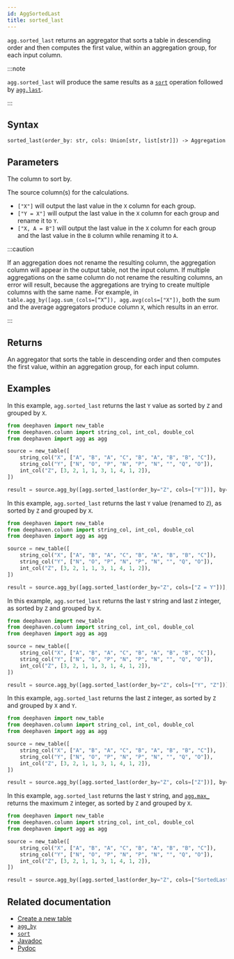 ```yaml
---
id: AggSortedLast
title: sorted_last
---
```


`agg.sorted_last` returns an aggregator that sorts a table in descending order and then computes the first value, within an aggregation group, for each input column.

:::note

`agg.sorted_last` will produce the same results as a [`sort`](../sort/sort.md) operation followed by [`agg.last`](./AggLast.md).

:::

## Syntax

```
sorted_last(order_by: str, cols: Union[str, list[str]]) -> Aggregation
```

## Parameters

<ParamTable>
<Param name="order_by" type="str">

The column to sort by.

</Param>
<Param name="cols" type="Union[str, list[str]]">

The source column(s) for the calculations.

- `["X"]` will output the last value in the `X` column for each group.
- `["Y = X"]` will output the last value in the `X` column for each group and rename it to `Y`.
- `["X, A = B"]` will output the last value in the `X` column for each group and the last value in the `B` column while renaming it to `A`.

</Param>
</ParamTable>

:::caution

If an aggregation does not rename the resulting column, the aggregation column will appear in the output table, not the input column. If multiple aggregations on the same column do not rename the resulting columns, an error will result, because the aggregations are trying to create multiple columns with the same name. For example, in `table.agg_by([agg.sum_(cols=[“X”]), agg.avg(cols=["X"])`, both the sum and the average aggregators produce column `X`, which results in an error.

:::

## Returns

An aggregator that sorts the table in descending order and then computes the first value, within an aggregation group, for each input column.

## Examples

In this example, `agg.sorted_last` returns the last `Y` value as sorted by `Z` and grouped by `X`.

```python order=source,result
from deephaven import new_table
from deephaven.column import string_col, int_col, double_col
from deephaven import agg as agg

source = new_table([
    string_col("X", ["A", "B", "A", "C", "B", "A", "B", "B", "C"]),
    string_col("Y", ["N", "O", "P", "N", "P", "N", "", "Q", "O"]),
    int_col("Z", [3, 2, 1, 1, 3, 1, 4, 1, 2]),
])

result = source.agg_by([agg.sorted_last(order_by="Z", cols=["Y"])], by=["X"])
```

In this example, `agg.sorted_last` returns the last `Y` value (renamed to `Z`), as sorted by `Z` and grouped by `X`.

```python order=source,result
from deephaven import new_table
from deephaven.column import string_col, int_col, double_col
from deephaven import agg as agg

source = new_table([
    string_col("X", ["A", "B", "A", "C", "B", "A", "B", "B", "C"]),
    string_col("Y", ["N", "O", "P", "N", "P", "N", "", "Q", "O"]),
    int_col("Z", [3, 2, 1, 1, 3, 1, 4, 1, 2]),
])

result = source.agg_by([agg.sorted_last(order_by="Z", cols=["Z = Y"])],by=["X"])
```

In this example, `agg.sorted_last` returns the last `Y` string and last `Z` integer, as sorted by `Z` and grouped by `X`.

```python order=source,result
from deephaven import new_table
from deephaven.column import string_col, int_col, double_col
from deephaven import agg as agg

source = new_table([
    string_col("X", ["A", "B", "A", "C", "B", "A", "B", "B", "C"]),
    string_col("Y", ["N", "O", "P", "N", "P", "N", "", "Q", "O"]),
    int_col("Z", [3, 2, 1, 1, 3, 1, 4, 1, 2]),
])

result = source.agg_by([agg.sorted_last(order_by="Z", cols=["Y", "Z"])], by=["X"])
```

In this example, `agg.sorted_last` returns the last `Z` integer, as sorted by `Z` and grouped by `X` and `Y`.

```python order=source,result
from deephaven import new_table
from deephaven.column import string_col, int_col, double_col
from deephaven import agg as agg

source = new_table([
    string_col("X", ["A", "B", "A", "C", "B", "A", "B", "B", "C"]),
    string_col("Y", ["N", "O", "P", "N", "P", "N", "", "Q", "O"]),
    int_col("Z", [3, 2, 1, 1, 3, 1, 4, 1, 2]),
])

result = source.agg_by([agg.sorted_last(order_by="Z", cols=["Z"])], by=["X", "Y"])
```

In this example, `agg.sorted_last` returns the last `Y` string, and [`agg.max_`](./AggMax.md) returns the maximum `Z` integer, as sorted by `Z` and grouped by `X`.

```python order=source,result
from deephaven import new_table
from deephaven.column import string_col, int_col, double_col
from deephaven import agg as agg

source = new_table([
    string_col("X", ["A", "B", "A", "C", "B", "A", "B", "B", "C"]),
    string_col("Y", ["N", "O", "P", "N", "P", "N", "", "Q", "O"]),
    int_col("Z", [3, 2, 1, 1, 3, 1, 4, 1, 2]),
])

result = source.agg_by([agg.sorted_last(order_by="Z", cols=["SortedLastY = Y"]),agg.max_("Z")], by=["X"])
```

## Related documentation

- [Create a new table](../../../how-to-guides/new-table.md)
- [`agg_by`](./aggBy.md)
- [`sort`](../sort/sort.md)
- [Javadoc](<https://deephaven.io/core/javadoc/io/deephaven/api/agg/Aggregation.html#AggSortedLast(java.lang.String,java.lang.String...)>)
- [Pydoc](https://deephaven.io/core/pydoc/code/deephaven.agg.html?highlight=sorted#deephaven.agg.sorted_last)
